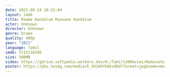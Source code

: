 ```yaml
---
date: 2021-09-24 10:22:04
layout: imdb
title: Raame Aandalum Raavane Aandalum
actor: Unknown
director: Unknown
genre: Drama
quality: 480p
year: "2021"
language: Tamil
imdb: tt15116346
size: 500MB
video: https://gdrive.softpedia.workers.dev/0:/Tamil%20Movies/Naduvan%20(2021)/Naduvan%20(2021)%20(isaiminiweb.online)%20452%20MB.mkv
poster: https://pbs.twimg.com/media/E_4X1AVVkAks98d?format=jpg&name=medium
---
```

